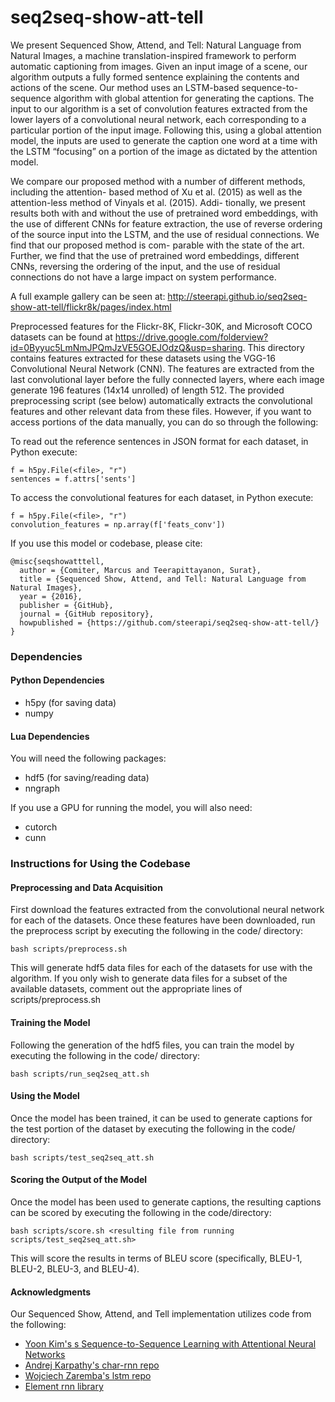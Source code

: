 # seq2seq-show-att-tell
We present Sequenced Show, Attend, and Tell: Natural Language from Natural Images, a machine translation-inspired framework to perform automatic captioning from images. Given an input image of a scene, our algorithm outputs a fully formed sentence explaining the contents and actions of the scene. Our method uses an LSTM-based sequence-to-sequence algorithm with global attention for generating the captions. The input to our algorithm is a set of convolution features extracted from the lower layers of a convolutional neural network, each corresponding to a particular portion of the input image. Following this, using a global attention model, the inputs are used to generate the caption one word at a time with the LSTM “focusing” on a portion of the image as dictated by the attention model.

We compare our proposed method with a number of different methods, including the attention- based method of Xu et al. (2015) as well as the attention-less method of Vinyals et al. (2015). Addi- tionally, we present results both with and without the use of pretrained word embeddings, with the use of different CNNs for feature extraction, the use of reverse ordering of the source input into the LSTM, and the use of residual connections. We find that our proposed method is com- parable with the state of the art. Further, we find that the use of pretrained word embeddings, different CNNs, reversing the ordering of the input, and the use of residual connections do not have a large impact on system performance.

A full example gallery can be seen at: <a href="http://steerapi.github.io/seq2seq-show-att-tell/flickr8k/pages/index.html">http://steerapi.github.io/seq2seq-show-att-tell/flickr8k/pages/index.html</a>

Preprocessed features for the Flickr-8K, Flickr-30K, and Microsoft COCO datasets can be found at <a href="https://drive.google.com/folderview?id=0Byyuc5LmNmJPQmJzVE5GOEJOdzQ&usp=sharing">https://drive.google.com/folderview?id=0Byyuc5LmNmJPQmJzVE5GOEJOdzQ&usp=sharing</a>.  This directory contains features extracted for these datasets using the VGG-16 Convolutional Neural Network (CNN).   The features are extracted from the last convolutional layer before the fully connected layers, where each image generate 196 features (14x14 unrolled) of length 512.  The provided preprocessing script (see below) automatically extracts the convolutional features and other relevant data from these files.  However, if you want to access portions of the data manually, you can do so through the following:

To read out the reference sentences in JSON format for each dataset, in Python execute:
```
f = h5py.File(<file>, "r")
sentences = f.attrs['sents']
```

To access the convolutional features for each dataset, in Python execute:
```
f = h5py.File(<file>, "r")
convolution_features = np.array(f['feats_conv'])
```

If you use this model or codebase, please cite:

    @misc{seqshowatttell,
      author = {Comiter, Marcus and Teerapittayanon, Surat},
      title = {Sequenced Show, Attend, and Tell: Natural Language from Natural Images},
      year = {2016},
      publisher = {GitHub},
      journal = {GitHub repository},
      howpublished = {https://github.com/steerapi/seq2seq-show-att-tell/}
    }
    
### Dependencies

#### Python Dependencies
* h5py (for saving data)
* numpy

#### Lua Dependencies
You will need the following packages:
* hdf5 (for saving/reading data)
* nngraph

If you use a GPU for running the model, you will also need:
* cutorch
* cunn


### Instructions for Using the Codebase

#### Preprocessing and Data Acquisition
First download the features extracted from the convolutional neural network for each of the datasets.  Once these features have been downloaded, run the preprocess script by executing the following in the code/ directory:

```
bash scripts/preprocess.sh
```
This will generate hdf5 data files for each of the datasets for use with the algorithm.  If you only wish to generate data files for a subset of the available datasets, comment out the appropriate lines of scripts/preprocess.sh

#### Training the Model

Following the generation of the hdf5 files, you can train the model by executing the following in the code/ directory:

```
bash scripts/run_seq2seq_att.sh
```

#### Using the Model

Once the model has been trained, it can be used to generate captions for the test portion of the dataset by executing the following in the code/ directory:

```
bash scripts/test_seq2seq_att.sh
```

#### Scoring the Output of the Model
Once the model has been used to generate captions, the resulting captions can be scored by executing the following in the code/directory:

```
bash scripts/score.sh <resulting file from running scripts/test_seq2seq_att.sh>
```

This will score the results in terms of BLEU score (specifically, BLEU-1, BLEU-2, BLEU-3, and BLEU-4).

#### Acknowledgments
Our Sequenced Show, Attend, and Tell implementation utilizes code from the following:
* [Yoon Kim's s Sequence-to-Sequence Learning with Attentional Neural Networks](https://github.com/harvardnlp/seq2seq-attn)
* [Andrej Karpathy's char-rnn repo](https://github.com/karpathy/char-rnn)
* [Wojciech Zaremba's lstm repo](https://github.com/wojzaremba/lstm)
* [Element rnn library](https://github.com/Element-Research/rnn)
